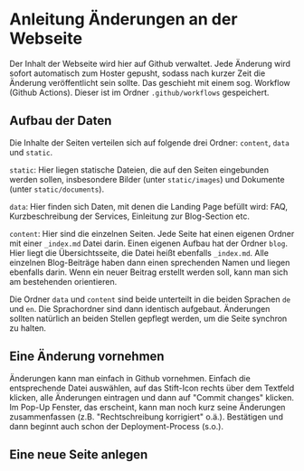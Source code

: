 # Anleitung Änderungen an der Webseite

Der Inhalt der Webseite wird hier auf Github verwaltet. Jede Änderung wird sofort automatisch zum Hoster gepusht, sodass nach kurzer Zeit die Änderung veröffentlicht sein sollte. Das geschieht mit einem sog. Workflow (Github Actions). Dieser ist im Ordner `.github/workflows` gespeichert.

## Aufbau der Daten

Die Inhalte der Seiten verteilen sich auf folgende drei Ordner: `content`, `data` und `static`.

`static`: Hier liegen statische Dateien, die auf den Seiten eingebunden werden sollen, insbesondere Bilder (unter `static/images`) und Dokumente (unter `static/documents`).

`data`: Hier finden sich Daten, mit denen die Landing Page befüllt wird: FAQ, Kurzbeschreibung der Services, Einleitung zur Blog-Section etc.

`content`: Hier sind die einzelnen Seiten. Jede Seite hat einen eigenen Ordner mit einer `_index.md` Datei darin. Einen eigenen Aufbau hat der Ordner `blog`. Hier liegt die Übersichtsseite, die Datei heißt ebenfalls `_index.md`. Alle einzelnen Blog-Beiträge haben dann einen sprechenden Namen und liegen ebenfalls darin. Wenn ein neuer Beitrag erstellt werden soll, kann man sich am bestehenden orientieren.

Die Ordner `data` und `content` sind beide unterteilt in die beiden Sprachen `de` und `en`. Die Sprachordner sind dann identisch aufgebaut. Änderungen sollten natürlich an beiden Stellen gepflegt werden, um die Seite synchron zu halten.

## Eine Änderung vornehmen

Änderungen kann man einfach in Github vornehmen. Einfach die entsprechende Datei auswählen, auf das Stift-Icon rechts über dem Textfeld klicken, alle Änderungen eintragen und dann auf "Commit changes" klicken. Im Pop-Up Fenster, das erscheint, kann man noch kurz seine Änderungen zusammenfassen (z.B. "Rechtschreibung korrigiert" o.ä.). Bestätigen und dann beginnt auch schon der Deployment-Process (s.o.).

## Eine neue Seite anlegen
